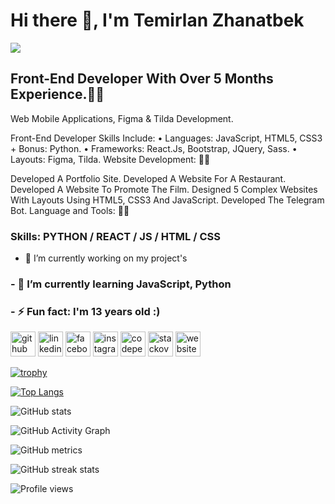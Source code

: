 # Hi there 👋, I'm Temirlan Zhanatbek
![](https://media-exp1.licdn.com/dms/image/C5616AQHc7GN_DkYCyA/profile-displaybackgroundimage-shrink_200_800/0/1643287416406?e=1648684800&v=beta&t=410DUUuPMn-3jtiJOV5SYSCsKYf0sEnLFKpIBPr72-U)

## Front-End Developer With Over 5 Months Experience.👨‍💻 
Web Mobile Applications, Figma & Tilda Development.

Front-End Developer Skills Include:
• Languages: JavaScript, HTML5, CSS3 + Bonus: Python.
• Frameworks: React.Js, Bootstrap, JQuery, Sass.
• Layouts: Figma, Tilda.
Website Development: 👨‍🎓

Developed A Portfolio Site. Developed A Website For A Restaurant. Developed A Website To Promote The Film. Designed 5 Complex Websites With Layouts Using HTML5, CSS3 And JavaScript. Developed The Telegram Bot. Language and Tools: 👨‍🎓

### Skills: PYTHON / REACT / JS / HTML / CSS

- 🔭 I’m currently working on my project's 
### - 🌱 I’m currently learning JavaScript, Python 
### - ⚡ Fun fact: I'm 13 years old :) 


[<img src='https://cdn.jsdelivr.net/npm/simple-icons@3.0.1/icons/github.svg' alt='github' height='40'>](https://github.com/temirlanZH)  [<img src='https://cdn.jsdelivr.net/npm/simple-icons@3.0.1/icons/linkedin.svg' alt='linkedin' height='40'>](https://www.linkedin.com/in/https://www.linkedin.com/in/temirlan-zhanatbek-14572322a//)  [<img src='https://cdn.jsdelivr.net/npm/simple-icons@3.0.1/icons/facebook.svg' alt='facebook' height='40'>](https://www.facebook.com/https://web.facebook.com/profile.php?id=100076560672572&_rdc=1&_rdr)  [<img src='https://cdn.jsdelivr.net/npm/simple-icons@3.0.1/icons/instagram.svg' alt='instagram' height='40'>](https://www.instagram.com/https://www.instagram.com/while_junior//)  [<img src='https://cdn.jsdelivr.net/npm/simple-icons@3.0.1/icons/codepen.svg' alt='codepen' height='40'>](https://codepen.io/https://codepen.io/temirlanzh)  [<img src='https://cdn.jsdelivr.net/npm/simple-icons@3.0.1/icons/stackoverflow.svg' alt='stackoverflow' height='40'>](https://stackoverflow.com/users/https://stackoverflow.com/users/18056420/zhanatbek-temirlan)  [<img src='https://cdn.jsdelivr.net/npm/simple-icons@3.0.1/icons/icloud.svg' alt='website' height='40'>](https://temirlanzh.github.io/.org/)  

[![trophy](https://github-profile-trophy.vercel.app/?username=temirlanZH)](https://github.com/ryo-ma/github-profile-trophy)

[![Top Langs](https://github-readme-stats.vercel.app/api/top-langs/?username=temirlanZH)](https://github.com/anuraghazra/github-readme-stats)

![GitHub stats](https://github-readme-stats.vercel.app/api?username=temirlanZH&show_icons=true)  

![GitHub Activity Graph](https://activity-graph.herokuapp.com/graph?username=temirlanZH)  

![GitHub metrics](https://metrics.lecoq.io/temirlanZH)  

![GitHub streak stats](https://github-readme-streak-stats.herokuapp.com/?user=temirlanZH)  

![Profile views](https://gpvc.arturio.dev/temirlanZH)  
